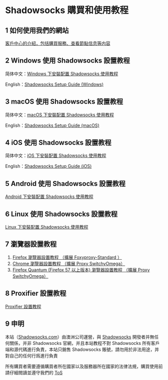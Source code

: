 # Shadowsocks 購買和使用教程

## 1 如何使用我們的網站

[客戶中心的介紹，包括購買服務、查看節點信息等内容](1-introduction-of-client-portal.md)

## 2 Windows 使用 Shadowsocks 設置教程

简体中文：[Windows 下安裝配置 Shadowsocks 使用教程](2-windows-setup-guide-cn.md)  

English：[Shadowsocks Setup Guide (Windows)](2-windows-setup-guide-en.md)

## 3 macOS 使用 Shadowsocks 設置教程

简体中文：[macOS 下安裝配置 Shadowsocks 使用教程](3-macOS-setup-guide-cn.md)  

English：[Shadowsocks Setup Guide (macOS)](3-macOS-setup-guide-en.md)

## 4 iOS 使用 Shadowsocks 設置教程

简体中文：[iOS 下安裝配置 Shadowsocks 使用教程](4-ios-setup-guide-cn.md)  

English：[Shadowsocks Setup Guide (iOS)](4-ios-setup-guide-en.md)

## 5 Android 使用 Shadowsocks 設置教程

[Android 下安裝配置 Shadowsocks 使用教程](https://github.com/Shadowsocks-Wiki/shadowsocks/blob/master/5-android-settings.md)

## 6 Linux 使用 Shadowsocks 設置教程

[Linux 下安裝配置 Shadowsocks 使用教程](https://github.com/Shadowsocks-Wiki/shadowsocks/blob/master/6-linux-settings.md)

## 7 瀏覽器設置教程

1. [Firefox 瀏覽器設置教程 （擴展 Foxyproxy-Standard ）](https://github.com/Shadowsocks-Wiki/shadowsocks/blob/master/7-1-firefox-settings.md)
2. [Chrome 瀏覽器設置教程 （擴展 Proxy SwitchyOmega）](https://github.com/Shadowsocks-Wiki/shadowsocks/blob/master/7-2-chrome-settings.md)
3. [Firefox Quantum (Firefox 57 以上版本) 瀏覽器設置教程 （擴展 Proxy SwitchyOmega）](https://github.com/Shadowsocks-Wiki/shadowsocks/blob/master/7-3-firefox-quantum-settings.md)

## 8 Proxifier 設置教程

[Proxifier 設置教程](https://github.com/Shadowsocks-Wiki/shadowsocks/blob/master/8-proxifier-settings.md)

## 9 申明

本站（[Shadowsocks.com](https://shadowsocks.com/)）由澳洲公司運營，與 [Shadowsocks](https://github.com/shadowsocks) 開發者并無任何關係，并非 Shadowsocks 官網，并且本站教程不對 Shadowsocks 所有客戶端和源代碼進行負責，本站只銷售 Shadowsocks 賬號，請勿用於非法用途，并對自己的任何行爲進行負責

所有購買者需要遵循購買者所在國家以及服務器所在國家的法律法規，購買使用前請仔細閲讀並遵守我們的 [ToS](https://shadowsocks.com/tos.html)
